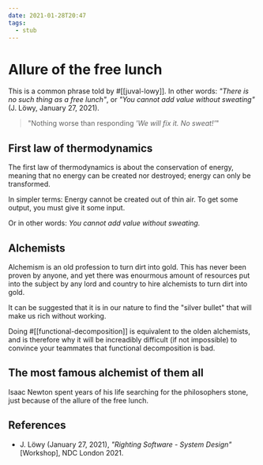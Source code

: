 ```yaml
---
date: 2021-01-28T20:47
tags: 
  - stub
---
```


# Allure of the free lunch

This is a common phrase told by #[[juval-lowy]]. In other words: *"There is no such
thing as a free lunch"*, or *"You cannot add value without sweating"* 
(J. Löwy, January 27, 2021).

> "Nothing worse than responding *'We will fix it. No sweat!'*"

## First law of thermodynamics

The first law of thermodynamics is about the conservation of energy, meaning that
no energy can be created nor destroyed; energy can only be transformed.

In simpler terms: Energy cannot be created out of thin air. To get some output,
you must give it some input.

Or in other words: *You cannot add value without sweating.*

## Alchemists

Alchemism is an old profession to turn dirt into gold. This has never been proven
by anyone, and yet there was enourmous amount of resources put into the subject
by any lord and country to hire alchemists to turn dirt into gold.

It can be suggested that it is in our nature to find the "silver bullet" that
will make us rich without working.

Doing #[[functional-decomposition]] is equivalent to the olden alchemists, and
is therefore why it will be increadibly difficult (if not impossible) to
convince your teammates that functional decomposition is bad.

## The most famous alchemist of them all

Isaac Newton spent years of his life searching for the philosophers stone, just
because of the allure of the free lunch.

## References

- J. Löwy (January 27, 2021), *"Righting Software - System Design"* [Workshop],
  NDC London 2021.
